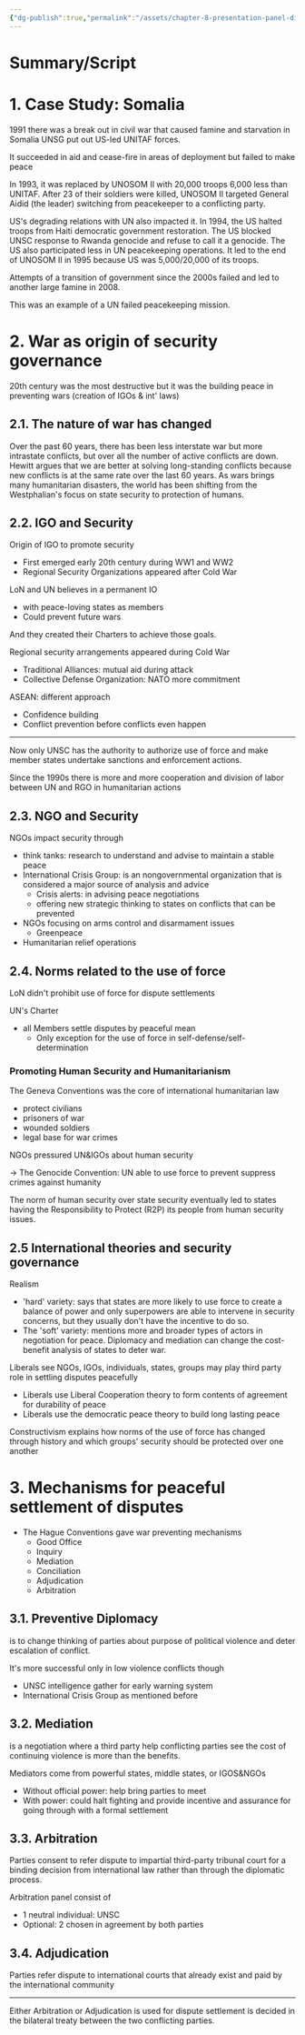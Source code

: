 ```yaml
---
{"dg-publish":true,"permalink":"/assets/chapter-8-presentation-panel-discussion/summary-script/"}
---
```


# Summary/Script

# 1. Case Study: Somalia

1991 there was a break out in civil war that caused famine and starvation in Somalia UNSG put out US-led UNITAF forces.

It succeeded in aid and cease-fire in areas of deployment but failed to make peace

In 1993, it was replaced by UNOSOM II with 20,000 troops 6,000 less than UNITAF. After 23 of their soldiers were killed, UNOSOM II targeted General Aidid (the leader) switching from peacekeeper to a conflicting party.

US's degrading relations with UN also impacted it. In 1994, the US halted troops from Haiti democratic government restoration. The US blocked UNSC response to Rwanda genocide and refuse to call it a genocide. The US also participated less in UN peacekeeping operations. It led to the end of UNOSOM II in 1995 because US was 5,000/20,000 of its troops.

Attempts of a transition of government since the 2000s failed and led to another large famine in 2008.

This was an example of a UN failed peacekeeping mission.

# 2. War as origin of security governance

20th century was the most destructive but it was the building peace in preventing wars (creation of IGOs & int' laws)

## 2.1. The nature of war has changed

Over the past 60 years, there has been less interstate war but more intrastate conflicts, but over all the number of active conflicts are down. Hewitt argues that we are better at solving long-standing conflicts because new conflicts is at the same rate over the last 60 years. As wars brings many humanitarian disasters, the world has been shifting from the Westphalian's focus on state security to protection of humans. 

## 2.2. IGO and Security

Origin of IGO to promote security

- First emerged early 20th century during WW1 and WW2
- Regional Security Organizations appeared after Cold War

LoN and UN believes in a permanent IO

- with peace-loving states as members
- Could prevent future wars

And they created their Charters to achieve those goals.

Regional security arrangements appeared during Cold War

- Traditional Alliances: mutual aid during attack
- Collective Defense Organization: NATO more commitment

ASEAN: different approach

- Confidence building
- Conflict prevention before conflicts even happen

---

Now only UNSC has the authority to authorize use of force and make member states undertake sanctions and enforcement actions.

Since the 1990s there is more and more cooperation and division of labor between UN and RGO in humanitarian actions

## 2.3. NGO and Security

NGOs impact security through

- think tanks: research to understand and advise to maintain a stable peace
- International Crisis Group: is an nongovernmental organization that is considered a major source of analysis and advice
    - Crisis alerts: in advising peace negotiations
    - offering new strategic thinking to states on conflicts that can be prevented
- NGOs focusing on arms control and disarmament issues
    - Greenpeace
- Humanitarian relief operations

## 2.4. Norms related to the use of force

LoN didn't prohibit use of force for dispute settlements

UN's Charter

- all Members settle disputes by peaceful mean
    - Only exception for the use of force in self-defense/self-determination

### Promoting Human Security and Humanitarianism

The Geneva Conventions was the core of international humanitarian law

- protect civilians
- prisoners of war
- wounded soldiers
- legal base for war crimes

NGOs pressured UN&IGOs about human security

→ The Genocide Convention: UN able to use force to prevent suppress crimes against humanity

The norm of human security over state security eventually led to states having the Responsibility to Protect (R2P) its people from human security issues.

## 2.5 International theories and security governance

Realism

- 'hard' variety: says that states are more likely to use force to create a balance of power and only superpowers are able to intervene in security concerns, but they usually don't have the incentive to do so.
- The 'soft' variety: mentions more and broader types of actors in negotiation for peace. Diplomacy and mediation can change the cost-benefit analysis of states to deter war.

Liberals see NGOs, IGOs, individuals, states, groups may play third party role in settling disputes peacefully

- Liberals use Liberal Cooperation theory to form contents of agreement for durability of peace
- Liberals use the democratic peace theory to build long lasting peace

Constructivism explains how norms of the use of force has changed through history and which groups' security should be protected over one another

# 3. Mechanisms for peaceful settlement of disputes

- The Hague Conventions gave war preventing mechanisms
    - Good Office
    - Inquiry
    - Mediation
    - Conciliation
    - Adjudication
    - Arbitration

## 3.1. Preventive Diplomacy

is to change thinking of parties about purpose of political violence and deter escalation of conflict.

It's more successful only in low violence conflicts though

- UNSC intelligence gather for early warning system
- International Crisis Group as mentioned before

## 3.2. Mediation

is a negotiation where a third party help conflicting parties see the cost of continuing violence is more than the benefits.

Mediators come from powerful states, middle states, or IGOS&NGOs

- Without official power: help bring parties to meet
- With power: could halt fighting and provide incentive and assurance for going through with a formal settlement

## 3.3. Arbitration

Parties consent to refer dispute to impartial third-party tribunal court for a binding decision from international law rather than through the diplomatic process.

Arbitration panel consist of

- 1 neutral individual: UNSC
- Optional: 2 chosen in agreement by both parties

## 3.4. Adjudication

Parties refer dispute to international courts that already exist and paid by the international community

---

Either Arbitration or Adjudication is used for dispute settlement is decided in the bilateral treaty between the two conflicting parties.